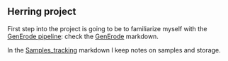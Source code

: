 ## Herring project

First step into the project is going to be to familiarize myself with the [GenErode pipeline](https://github.com/NBISweden/GenErode/wiki): check the [GenErode](./GenErode.md) markdown.

In the [Samples_tracking](./Samples_Tracking.md) markdown I keep notes on samples and storage.
